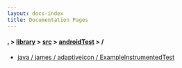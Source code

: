 ```yaml
---
layout: docs-index
title: Documentation Pages
---
```

#### [.](./../../../index) > [library](./../../index) > [src](./../index) > [androidTest](./index) > **/**

- [java / james / adaptiveicon / ExampleInstrumentedTest](java/james/adaptiveicon/ExampleInstrumentedTest)
